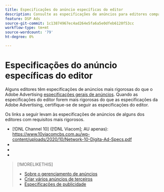 ```yaml
---
title: Especificações do anúncio específicas do editor
description: Consulte as especificações de anúncios para editores compatíveis.
feature: DSP Ads
source-git-commit: 1c13874967ec4ad264e5fa6a5e0dfeb6120f53cc
workflow-type: tm+mt
source-wordcount: '79'
ht-degree: 0%

---
```


# Especificações do anúncio específicas do editor

Alguns editores têm especificações de anúncios mais rigorosas do que o Adobe Advertising [especificações gerais de anúncios](/help/dsp/campaign-management/ads/ad-specs.md). Quando as especificações do editor forem mais rigorosas do que as especificações da Adobe Advertising, certifique-se de seguir as especificações do editor.

Os links a seguir levam às especificações de anúncios de alguns dos editores com requisitos mais rigorosos.

* [!DNL Channel 10] ([!DNL Viacom]; AU apenas): https://www.10viacomcbs.com.au/wp-content/uploads/2020/10/Network-10-Digita-Ad-Specs.pdf
* 
   [!DNL CBS Interactive Advanced Media]: https://cbsinteractive.com/advertising/ad-specs/list/cbs-interactive-advanced-media
* 
   [!DNL Hulu]: https://advertising.hulu.com/ad-products/video-commercial
* 

   [!DNL NBCUniversal]: https://together.nbcuni.com/nbcu-creative-guidelines

>[!MORELIKETHIS]
>
>* [Sobre o gerenciamento de anúncios](ad-about.md)
>* [Criar vários anúncios de terceiros](ad-create-multiple.md)
>* [Especificações de publicidade](/help/dsp/campaign-management/ads/ad-specs.md)

